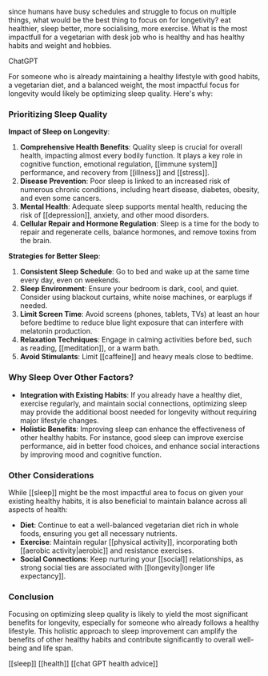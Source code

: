 since humans have busy schedules and struggle to focus on multiple things, what would be the best thing to focus on for longetivity? eat healthier, sleep better, more socialising, more exercise. What is the most impactfull for a vegetarian with desk job who is healthy and has healthy habits and weight and hobbies.

ChatGPT

For someone who is already maintaining a healthy lifestyle with good habits, a vegetarian diet, and a balanced weight, the most impactful focus for longevity would likely be optimizing sleep quality. Here's why:

### Prioritizing Sleep Quality

**Impact of Sleep on Longevity**:

1. **Comprehensive Health Benefits**: Quality sleep is crucial for overall health, impacting almost every bodily function. It plays a key role in cognitive function, emotional regulation, [[immune system]] performance, and recovery from [[illness]] and [[stress]].
2. **Disease Prevention**: Poor sleep is linked to an increased risk of numerous chronic conditions, including heart disease, diabetes, obesity, and even some cancers.
3. **Mental Health**: Adequate sleep supports mental health, reducing the risk of [[depression]], anxiety, and other mood disorders.
4. **Cellular Repair and Hormone Regulation**: Sleep is a time for the body to repair and regenerate cells, balance hormones, and remove toxins from the brain.

**Strategies for Better Sleep**:

1. **Consistent Sleep Schedule**: Go to bed and wake up at the same time every day, even on weekends.
2. **Sleep Environment**: Ensure your bedroom is dark, cool, and quiet. Consider using blackout curtains, white noise machines, or earplugs if needed.
3. **Limit Screen Time**: Avoid screens (phones, tablets, TVs) at least an hour before bedtime to reduce blue light exposure that can interfere with melatonin production.
4. **Relaxation Techniques**: Engage in calming activities before bed, such as reading, [[meditation]], or a warm bath.
5. **Avoid Stimulants**: Limit [[caffeine]] and heavy meals close to bedtime.

### Why Sleep Over Other Factors?

- **Integration with Existing Habits**: If you already have a healthy diet, exercise regularly, and maintain social connections, optimizing sleep may provide the additional boost needed for longevity without requiring major lifestyle changes.
- **Holistic Benefits**: Improving sleep can enhance the effectiveness of other healthy habits. For instance, good sleep can improve exercise performance, aid in better food choices, and enhance social interactions by improving mood and cognitive function.

### Other Considerations

While [[sleep]] might be the most impactful area to focus on given your existing healthy habits, it is also beneficial to maintain balance across all aspects of health:

- **Diet**: Continue to eat a well-balanced vegetarian diet rich in whole foods, ensuring you get all necessary nutrients.
- **Exercise**: Maintain regular [[physical activity]], incorporating both [[aerobic activity|aerobic]] and resistance exercises.
- **Social Connections**: Keep nurturing your [[social]] relationships, as strong social ties are associated with [[longevity|longer life expectancy]].

### Conclusion

Focusing on optimizing sleep quality is likely to yield the most significant benefits for longevity, especially for someone who already follows a healthy lifestyle. This holistic approach to sleep improvement can amplify the benefits of other healthy habits and contribute significantly to overall well-being and life span.

[[sleep]]
[[health]]
[[chat GPT health advice]]
